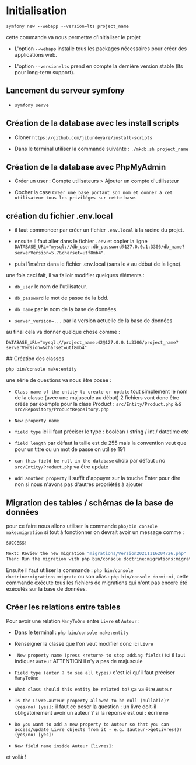 # Initialisation

`symfony new --webapp --version=lts project_name`

cette commande va nous permettre d'initialiser le projet

*   L'option `--webapp` installe tous les packages nécessaires pour créer des applications web.

*   L'option `--version=lts` prend en compte la dernière version stable (lts pour long-term support).

<!-- ## Installation des outils et certificats

*   `sudo apt install libnss3-tools`

*   `symfony server:ca:install` -->

## Lancement du serveur symfony 

*   `symfony serve`

## Création de la database avec les install scripts

*   Cloner `https://github.com/jibundeyare/install-scripts`

*   Dans le terminal utiliser la commande suivante : `./mkdb.sh project_name`

## Création de la database avec PhpMyAdmin

*   Créer un user : Compte utilisateurs > Ajouter un compte d'utilisateur

*   Cocher la case `Créer une base portant son nom et donner à cet utilisateur tous les privilèges sur cette base. `

## création du fichier .env.local

*   il faut commencer par créer un fichier `.env.local` à la racine du projet.

*   ensuite il faut aller dans le fichier `.env` et copier la ligne `DATABASE_URL="mysql://db_user:db_password@127.0.0.1:3306/db_name?serverVersion=5.7&charset=utf8mb4"`.

*   puis l'insérer dans le fichier .env.local (sans le `#` au début de la ligne).

une fois ceci fait, il va falloir modifier quelques éléments :

*   `db_user` le nom de l'utilisateur.

*   `db_password` le mot de passe de la bdd.

*   `db_name` par le nom de la base de données.

*   `server_version=...` par la version actuelle de la base de données

au final cela va donner quelque chose comme :

`DATABASE_URL="mysql://project_name:42@127.0.0.1:3306/project_name?serverVersion=&charset=utf8mb4"`

## Création des classes

`php bin/console make:entity`

une série de questions va nous être posée : 

*   `Class name of the entity to create or update` tout simplement le nom de la classe (avec une majuscule au début) 2 fichiers vont donc être créés par exemple pour la class Product : 
`src/Entity/Product.php` && `src/Repository/ProductRepository.php`

*   `New property name`

*   `field type` ici il faut préciser le type : booléan / string / int / datetime etc

*   `field length` par défaut la taille est de 255 mais la convention veut que pour un titre ou un mot de passe on utilise 191

*   `can this field be null in the database` choix par défaut : no `src/Entity/Product.php` va être update

*   `Add another property` il suffit d'appuyer sur la touche Enter pour dire non si nous n'avons pas d'autres propriétés à ajouter

## Migration des tables / schémas de la base de données

pour ce faire nous allons utiliser la commande `php/bin console make:migration` si tout à fonctionner on devrait avoir un message comme : 

```bash
SUCCESS!

Next: Review the new migration "migrations/Version20211116204726.php"
Then: Run the migration with php bin/console doctrine:migrations:migrate
```

Ensuite il faut utiliser la commande : `php bin/console doctrine:migrations:migrate` ou son alias : `php bin/console do:mi:mi`, cette commande exécute tous les fichiers de migrations
qui n'ont pas encore été exécutés sur la base de données.

## Créer les relations entre tables

Pour avoir une relation `ManyToOne` entre `Livre` et `Auteur` :

*   Dans le terminal : `php bin/console make:entity`

*   Renseigner la classe que l'on veut modifier donc ici `Livre`

*   ` New property name (press <return> to stop adding fields)` ici il faut indiquer `auteur` ATTENTION il n'y a pas de majuscule

*   `Field type (enter ? to see all types)` c'est ici qu'il faut préciser `ManyToOne`

*   `What class should this entity be related to?` ça va être `Auteur`

*   `Is the Livre.auteur property allowed to be null (nullable)? (yes/no) [yes]:` il faut ce poser la question : un livre doit-il obligatoirement avoir un auteur ? si la réponse est oui : écrire `no`

*   `Do you want to add a new property to Auteur so that you can access/update Livre objects from it - e.g. $auteur->getLivres()? (yes/no) [yes]:`

*   `New field name inside Auteur [livres]:`

et voilà !